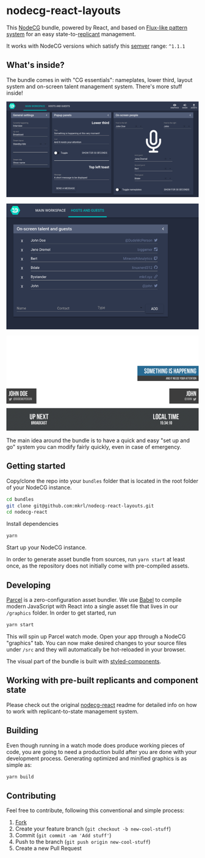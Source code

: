 # nodecg-react-layouts

This [NodeCG](http://github.com/nodecg/nodecg) bundle, powered by React, and based on [Flux-like pattern system](https://github.com/mkrl/nodecg-react) for an easy state-to-[replicant](https://nodecg.com/NodeCG.html#Replicant) management.

It works with NodeCG versions which satisfy this [semver](https://docs.npmjs.com/getting-started/semantic-versioning) range: `^1.1.1`

## What's inside?

The bundle comes in with "CG essentials": nameplates, lower third, layout system and on-screen talent management system.  There's more stuff inside!

![Dashboard overview](images/dashboard-main.png)

![On-screen talent overview](images/dashboard-names.png)

![Graphics](images/graphics-base.png)

The main idea around the bundle is to have a quick and easy "set up and go" system you can modify fairly quickly, even in case of emergency. 

## Getting started

Copy/clone the repo into your `bundles` folder that is located in the root folder of your NodeCG instance.
```bash
cd bundles
git clone git@github.com:mkrl/nodecg-react-layouts.git
cd nodecg-react
```
Install dependencies
```bash
yarn
```

Start up your NodeCG instance. 

In order to generate asset bundle from sources, run `yarn start` at least once, as the repository does not initially come with pre-compiled assets.

## Developing

[Parcel](https://parceljs.org/) is a zero-configuration asset bundler. We use [Babel](https://babeljs.io/) to compile modern JavaScript with React into a single asset file that lives in our `/graphics` folder. 
In order to get started, run 
```bash
yarn start
```
This will spin up Parcel watch mode. Open your app through a NodeCG "graphics" tab. You can now make desired changes to your source files under `/src` and they will automatically be hot-reloaded in your browser.

The visual part of the bundle is built with [styled-components](https://www.styled-components.com/).

## Working with pre-built replicants and component state

Please check out the original [nodecg-react](https://github.com/mkrl/nodecg-react) readme for detailed info on how to work with replicant-to-state management system.

## Building

Even though running in a watch mode does produce working pieces of code, you are going to need a production build after you are done with your development process. Generating optimized and minified graphics is as simple as:

```bash
yarn build
```

## Contributing

Feel free to contribute, following this conventional and simple process:

 1. [Fork](https://github.com/mkrl/nodecg-react-layouts/fork)
 2. Create your feature branch (`git checkout -b new-cool-stuff`) 
 3. Commit (`git commit -am 'Add stuff'`) 
 4. Push to the branch (`git push origin new-cool-stuff`)
 5. Create a new Pull Request
